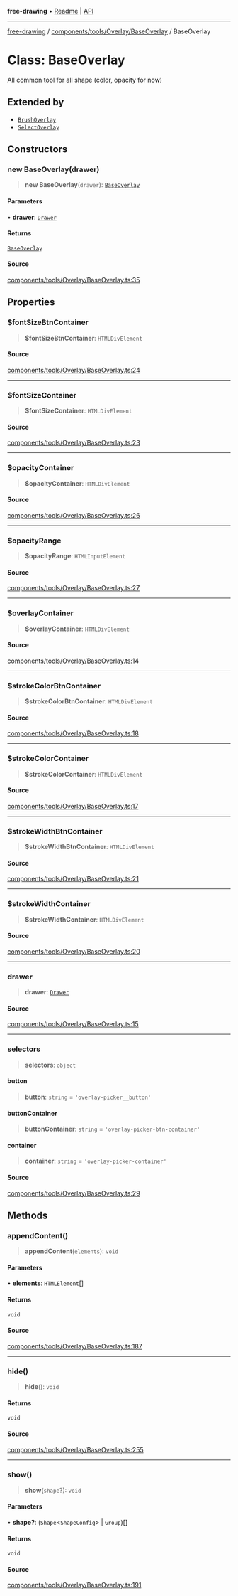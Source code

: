 **free-drawing** • [Readme](../../../../../README.md) \| [API](../../../../../modules.md)

***

[free-drawing](../../../../../README.md) / [components/tools/Overlay/BaseOverlay](../README.md) / BaseOverlay

# Class: BaseOverlay

All common tool for all shape (color, opacity for now)

## Extended by

- [`BrushOverlay`](../../BrushOverlay/BrushOverlay/classes/BrushOverlay.md)
- [`SelectOverlay`](../../SelectOverlay/SelectOverlay/classes/SelectOverlay.md)

## Constructors

### new BaseOverlay(drawer)

> **new BaseOverlay**(`drawer`): [`BaseOverlay`](BaseOverlay.md)

#### Parameters

• **drawer**: [`Drawer`](../../../../../Drawer/classes/Drawer.md)

#### Returns

[`BaseOverlay`](BaseOverlay.md)

#### Source

[components/tools/Overlay/BaseOverlay.ts:35](https://github.com/fabienwnklr/free-drawing/blob/master/src/components/tools/Overlay/BaseOverlay.ts#L35)

## Properties

### $fontSizeBtnContainer

> **$fontSizeBtnContainer**: `HTMLDivElement`

#### Source

[components/tools/Overlay/BaseOverlay.ts:24](https://github.com/fabienwnklr/free-drawing/blob/master/src/components/tools/Overlay/BaseOverlay.ts#L24)

***

### $fontSizeContainer

> **$fontSizeContainer**: `HTMLDivElement`

#### Source

[components/tools/Overlay/BaseOverlay.ts:23](https://github.com/fabienwnklr/free-drawing/blob/master/src/components/tools/Overlay/BaseOverlay.ts#L23)

***

### $opacityContainer

> **$opacityContainer**: `HTMLDivElement`

#### Source

[components/tools/Overlay/BaseOverlay.ts:26](https://github.com/fabienwnklr/free-drawing/blob/master/src/components/tools/Overlay/BaseOverlay.ts#L26)

***

### $opacityRange

> **$opacityRange**: `HTMLInputElement`

#### Source

[components/tools/Overlay/BaseOverlay.ts:27](https://github.com/fabienwnklr/free-drawing/blob/master/src/components/tools/Overlay/BaseOverlay.ts#L27)

***

### $overlayContainer

> **$overlayContainer**: `HTMLDivElement`

#### Source

[components/tools/Overlay/BaseOverlay.ts:14](https://github.com/fabienwnklr/free-drawing/blob/master/src/components/tools/Overlay/BaseOverlay.ts#L14)

***

### $strokeColorBtnContainer

> **$strokeColorBtnContainer**: `HTMLDivElement`

#### Source

[components/tools/Overlay/BaseOverlay.ts:18](https://github.com/fabienwnklr/free-drawing/blob/master/src/components/tools/Overlay/BaseOverlay.ts#L18)

***

### $strokeColorContainer

> **$strokeColorContainer**: `HTMLDivElement`

#### Source

[components/tools/Overlay/BaseOverlay.ts:17](https://github.com/fabienwnklr/free-drawing/blob/master/src/components/tools/Overlay/BaseOverlay.ts#L17)

***

### $strokeWidthBtnContainer

> **$strokeWidthBtnContainer**: `HTMLDivElement`

#### Source

[components/tools/Overlay/BaseOverlay.ts:21](https://github.com/fabienwnklr/free-drawing/blob/master/src/components/tools/Overlay/BaseOverlay.ts#L21)

***

### $strokeWidthContainer

> **$strokeWidthContainer**: `HTMLDivElement`

#### Source

[components/tools/Overlay/BaseOverlay.ts:20](https://github.com/fabienwnklr/free-drawing/blob/master/src/components/tools/Overlay/BaseOverlay.ts#L20)

***

### drawer

> **drawer**: [`Drawer`](../../../../../Drawer/classes/Drawer.md)

#### Source

[components/tools/Overlay/BaseOverlay.ts:15](https://github.com/fabienwnklr/free-drawing/blob/master/src/components/tools/Overlay/BaseOverlay.ts#L15)

***

### selectors

> **selectors**: `object`

#### button

> **button**: `string` = `'overlay-picker__button'`

#### buttonContainer

> **buttonContainer**: `string` = `'overlay-picker-btn-container'`

#### container

> **container**: `string` = `'overlay-picker-container'`

#### Source

[components/tools/Overlay/BaseOverlay.ts:29](https://github.com/fabienwnklr/free-drawing/blob/master/src/components/tools/Overlay/BaseOverlay.ts#L29)

## Methods

### appendContent()

> **appendContent**(`elements`): `void`

#### Parameters

• **elements**: `HTMLElement`[]

#### Returns

`void`

#### Source

[components/tools/Overlay/BaseOverlay.ts:187](https://github.com/fabienwnklr/free-drawing/blob/master/src/components/tools/Overlay/BaseOverlay.ts#L187)

***

### hide()

> **hide**(): `void`

#### Returns

`void`

#### Source

[components/tools/Overlay/BaseOverlay.ts:255](https://github.com/fabienwnklr/free-drawing/blob/master/src/components/tools/Overlay/BaseOverlay.ts#L255)

***

### show()

> **show**(`shape`?): `void`

#### Parameters

• **shape?**: (`Shape`\<`ShapeConfig`\> \| `Group`)[]

#### Returns

`void`

#### Source

[components/tools/Overlay/BaseOverlay.ts:191](https://github.com/fabienwnklr/free-drawing/blob/master/src/components/tools/Overlay/BaseOverlay.ts#L191)
